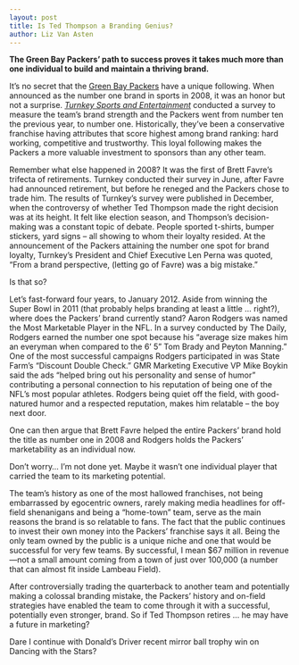 ```yaml
---
layout: post
title: Is Ted Thompson a Branding Genius?
author: Liz Van Asten
---
```


**The Green Bay Packers’ path to success proves it takes much more than one individual to build and maintain a thriving brand.**

It’s no secret that the [Green Bay Packers](http://www.packers.com/) have a unique following. When announced as the number one brand in sports in 2008, it was an honor but not a surprise. [*Turnkey Sports and Entertainment*](http://turnkeyse.com/) conducted a survey to measure the team’s brand strength and the Packers went from number ten the previous year, to number one. Historically, they’ve been a conservative franchise having attributes that score highest among brand ranking: hard working, competitive and trustworthy. This loyal following makes the Packers a more valuable investment to sponsors than any other team.

Remember what else happened in 2008? It was the first of Brett Favre’s trifecta of retirements. Turnkey conducted their survey in June, after Favre had announced retirement, but before he reneged and the Packers chose to trade him. The results of Turnkey’s survey were published in December, when the controversy of whether Ted Thompson made the right decision was at its height. It felt like election season, and Thompson’s decision-making was a constant topic of debate. People sported t-shirts, bumper stickers, yard signs – all showing to whom their loyalty resided. At the announcement of the Packers attaining the number one spot for brand loyalty, Turnkey’s President and Chief Executive Len Perna was quoted, “From a brand perspective, (letting go of Favre) was a big mistake.”

Is that so?

Let’s fast-forward four years, to January 2012. Aside from winning the Super Bowl in 2011 (that probably helps branding at least a little … right?), where does the Packers’ brand currently stand? Aaron Rodgers was named the Most Marketable Player in the NFL. In a survey conducted by The Daily, Rodgers earned the number one spot because his “average size makes him an everyman when compared to the 6’ 5” Tom Brady and Peyton Manning.” One of the most successful campaigns Rodgers participated in was State Farm’s “Discount Double Check.” GMR Marketing Executive VP Mike Boykin said the ads “helped bring out his personality and sense of humor” contributing a personal connection to his reputation of being one of the NFL’s most popular athletes. Rodgers being quiet off the field, with good-natured humor and a respected reputation, makes him relatable – the boy next door.

One can then argue that Brett Favre helped the entire Packers’ brand hold the title as number one in 2008 and Rodgers holds the Packers’ marketability as an individual now.

Don’t worry… I’m not done yet. Maybe it wasn’t one individual player that carried the team to its marketing potential.

The team’s history as one of the most hallowed franchises, not being embarrassed by egocentric owners, rarely making media headlines for off-field shenanigans and being a “home-town” team, serve as the main reasons the brand is so relatable to fans. The fact that the public continues to invest their own money into the Packers’ franchise says it all. Being the only team owned by the public is a unique niche and one that would be successful for very few teams. By successful, I mean $67 million in revenue—not a small amount coming from a town of just over 100,000 (a number that can almost fit inside Lambeau Field).

After controversially trading the quarterback to another team and potentially making a colossal branding mistake, the Packers’ history and on-field strategies have enabled the team to come through it with a successful, potentially even stronger, brand. So if Ted Thompson retires … he may have a future in marketing?

Dare I continue with Donald’s Driver recent mirror ball trophy win on Dancing with the Stars?
